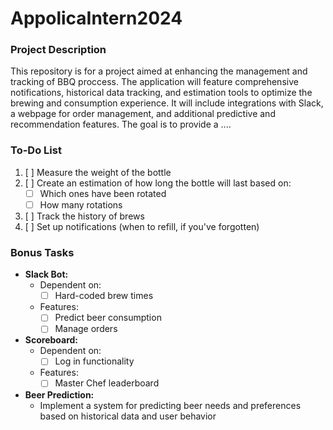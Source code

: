 # AppolicaIntern2024

### Project Description

This repository is for a project aimed at enhancing the management and tracking of BBQ proccess. The application will feature comprehensive notifications, historical data tracking, and estimation tools to optimize the brewing and consumption experience. It will include integrations with Slack, a webpage for order management, and additional predictive and recommendation features. The goal is to provide a ....

### To-Do List

1. [ ] Measure the weight of the bottle
2. [ ] Create an estimation of how long the bottle will last based on:
   - [ ] Which ones have been rotated
   - [ ] How many rotations
3. [ ] Track the history of brews
4. [ ] Set up notifications (when to refill, if you've forgotten)

### Bonus Tasks

- **Slack Bot:**
  - Dependent on:
    - [ ] Hard-coded brew times
  - Features:
    - [ ] Predict beer consumption
    - [ ] Manage orders

- **Scoreboard:**
  - Dependent on:
    - [ ] Log in functionality
  - Features:
    - [ ] Master Chef leaderboard

- **Beer Prediction:**
  - Implement a system for predicting beer needs and preferences based on historical data and user behavior
